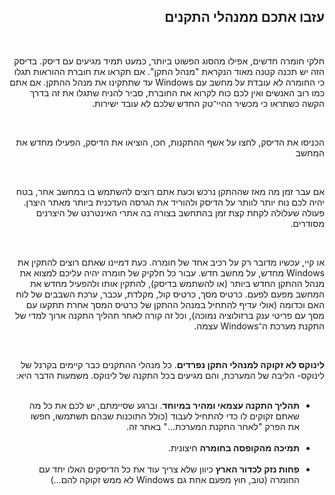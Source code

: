 <?php require("../../entete.php");?> <?php require("../../base.php");?> <?php require("../../fonctions.php");?>

<div id="corps" class="rtl" dir="rtl">

<h2>עזבו אתכם ממנהלי התקנים</h2>

‏<p>חלקי חומרה חדשים, אפילו מהסוג הפשוט ביותר, כמעט תמיד מגיעים עם דיסק. בדיסק הזה יש תכנה קטנה מאוד הנקראת "מנהל התקן". 
אם תקראו את חוברת ההוראות תגלו כי החומרה לא עובדת על מחשב עם Windows עד שתתקינו את מנהל ההתקן. אם אתם כמו רוב האנשים
 ואין לכם כוח לקרוא את החוברת, סביר להניח שתגלו את זה בדרך הקשה כשתראו כי מכשיר ההיי־טק החדש שלכם לא עובד ישירות.</p>

‏<p>הכניסו את הדיסק, לחצו על אשף ההתקנות, חכו, הוציאו את הדיסק, הפעילו מחדש את המחשב</p>

‏<p>אם עבר זמן מה מאז שההתקן נרכש וכעת אתם רוצים להשתמש בו במחשב אחר, בטח יהיה לכם נוח יותר לוותר על הדיסק ולהוריד את הגרסה
 העדכנית ביותר מאתר היצרן. פעולה שעלולה לקחת קצת זמן בהתחשב בצורה בה אתרי האינטרנט של היצרנים מסודרים.</p>

‏<p>או קיי, עכשיו מדובר רק על רכיב אחד של חומרה. כעת דמיינו שאתם רוצים להתקין את Windows מחדש, על מחשב חדש. עבור כל חלקיק של חומרה
 יהיה עליכם למצוא את מנהל ההתקן החדש ביותר (או להשתמש בדיסק), להתקין אותו ולהפעיל מחדש את המחשב מפעם לפעם. כרטיס מסך, כרטיס קול,
 מקלדת, עכבר, ערכת השבבים של לוח האם וכדומה (אולי עדיף להתחיל במנהל ההתקן של כרטיס המסך אחרת תתקעו עם מסך עם פריטי ענק ברזולוציה נמוכה), 
וכל זה קורה לאחר תהליך התקנה ארוך למדי של התקנת מערכת ה־Windows עצמה.</p>

‏<p><b>לינוקס לא זקוקה למנהלי התקן נפרדים</b>. כל מנהלי ההתקנים כבר קיימים בקרנל של לינוקס- הליבה של המערכת, והם מגיעים בכל התקנה 
של לינוקס. משמעות הדבר היא:</p>
<ul>
‏<li><b>תהליך התקנה עצמאי ומהיר במיוחד</b>. וברגע שסיימתם, יש לכם את כל מה שאתם זקוקים לו כדי להתחיל לעבוד (כולל התוכנות שבהם תשתמשו,
 חפשו את הפרק "לאחר התקנת המערכת..." באתר זה.</li>
‏<li><b>תמיכה מהקופסה בחומרה</b> חיצונית.</li>
‏<li><b>פחות נזק לכדור הארץ</b> כיוון שלא צריך עוד את כל הדיסקים האלו יחד עם החומרה (טוב, חוץ מפעם אחת גם Windows לא ממש זקוקה להם...)</li>
</ul>

</div>
<?php require("../../license_he.php");?>


